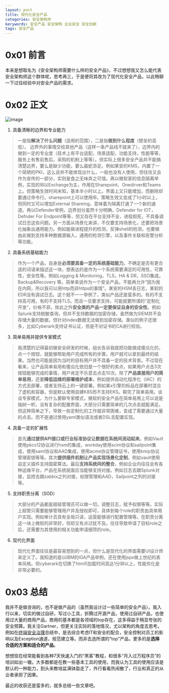 ```yaml
---
layout: post
title: 现代化安全产品
categories: 安全架构师
kerywords: 安全产品 安全架构 企业安全 安全创新
tags: 安全产品
---
```


# 0x01 前言

本来是想取名为《安全架构师需要什么样的安全产品》，不过想想我又怎么能代表安全架构师这个群体呢，思考再三，于是便将其改为了现代化安全产品，以此畅聊一下过往经验中对安全产品的需求。


# 0x02 正文

![image](https://img.iami.xyz/images/200170892-3ae0b2f1-e926-4e56-bdcd-205627b1d97d.png)

1. 具备清晰的边界和专业能力
> 一是指**解决了什么问题**（适用的范围），二是指**做到什么程度**（壁垒的高低）。 边界外的事情交给其他产品（这样一条产品线不就来了），边界内的做到一定的专业度（技术上有平台适配，场景适配，功能支持，性能等等，服务上有售前售后，采购的机制上等等）。但实际上很多安全产品并不能搞清楚边界，要么是缺少功能，要么画蛇添足。例如某安的KMS，内置了一个简陋的PKI，这么说并不能体现出什么，一般也没有人使用，但往往又会作为宣传的一部分，实则是食之无味弃之可惜。再以微软家的信息隔离举例，实现的IB以Exchange为主，作用在Sharepoint、Onedirver和Teams上。但策略生效时间未知，基本半小时以上。界面上又只能增加，而删除却要通过命令行。sharepoint上可以使用IB，策略生效又变成了1小时以上，但同时又可以增加External Shareing，意味着为隔离打通了一个新的通道。再以Defender举例，边界划分虽然十分明确，Defender for IOT， Defnder For Endpoint等等，但又存在平台支持不全，进程假死，不具备调试日志这些问题。另一方面从场景化来讲，不仅要支持场景化，还要把场景化抽象出通用能力。例如能做进程提升的检测，反弹shell的检测，也要做由此做到支持多种数据源输入，通用的检测引擎，以及事件关联和告警分析等功能。

2. 具备系统基础能力
> 作为一个产品，自身是**必须要具备一定的系统基础能力**。不确定是否有更合适的词语来描述这一块，想表达的是作为一个系统需要满足的可用性，可靠性，安全性等。例如Logging & Monitoring，TLS，HA & DR，SSO集成，Backup&Recovery 等。简单来说作为一个安全产品，不能再允许“因为我在内网，所以我可以用http而非https的事情”。某安的HSM丢日志，某软的EDR没有调试日志。这个就不一一举例了，类似产品还是蛮多的。有的不支持高可用，有的不支持TLS。而且一旦要求支持，可能就要所谓的“定制化开发”，价格不菲。除此之外**安全类的产品一定要保证自身的安全性**。例如Splunk支持脱敏查询，但并不支持数据的加密存储，虽然做为SIEM并不会存储大量的数据，但针对index数据无法做到加密存储。类似的例子还很多，比如Cyberark支持证书认证，但是不对证书的CA进行校验。

3. 简单易用并提供专家模式
> 我清楚的记得最初做安全研发的时候，组长告诉我就把功能做成傻瓜化的，点一个按钮，就能够帮助用户完成所有的步骤。用户就可以拿到最终的结果。当然也可能是因为当时的目标用户并不具备一定的技术背景。不过现在看来，让产品简单易用和傻瓜化依旧是一个很好的卖点，如果用户点击3次按钮能够完成的事情，用户肯定不乐意去点击10次。除了**产品直接用户的简单易用**，还要**降低运维的部署维护成本**，例如提供自动化程序化（IAC）的方式去部署，或者支持云上的一键部署。例如某x引擎的标品在部署时混合了虚机和容器，但是默认使用自建K8S而不支持EKS。聊完了简单易用。谈谈专家模式，为什么要聊专家模式，微软的安全产品在简单易用上可以说是独树一帜，没有复杂的配置界面，大部分只需要简单的几次点击就能满足。但这种简单之下，导致一些定制化的工作就非常困难，变成了需要通过大量的点击。而不是通过使用yaml类似语法或者DSL去配置实现。

4. 具备一定的扩展性
> 首先**通过提供API接口或行业标准协议让数据在系统间流动起来**。例如Vault使用pkcs12协议进行hsm的集成，workday使用scim协议和sailpoint集成，使用saml协议和AAD集成，使用acme协议管理证书，使用kmip协议管理密钥等等。其次**提供插件机制让产品实现场景化定制**，例如vault使用自定义插件支持国密算法。最后**支持系统间的整合**，例如企业内往往会有各种运维平台，产品在系统层面应当能够支持对接。例如日志去跟Splunk对接，监控去跟zabbix之列对接，权限管理和AAD，Sailpoint之列的对接等。

5. 支持职责分离（SOD）
> 大部分的产品都是超级管理员可以做一切，调整日志，赋予权限等等。实际上超管只需要能够管理用户并及授权即可，具体到每个role的职责由具体用户实现。例如审计员具有全局只读，运营能够进行配置管理等。在职责分离这一块上微软的非常好。但却又有点过犹不及。往往导致申请了目标role之后，还需要为其使用的相关功能申请细项的role。

6. 现代化界面
> 现代化界面往往是最容易想到的一点，但什么是现代化的界面需要UI设计师来定义了。我知道的是以IBM的IGA产品举例，还在使用jspx做上世纪的表单风格。但cyberark在切换了html5加载时间高达1分钟以上，性能优化是非常必要的。


# 0x03 总结

我并不是做咨询的，也不是做产品的（虽然我设计过一些简单的安全产品）。我入行以来，切实的做过自研，写过小工具，折腾过开源产品，使用过自研产品，也使用过大量的商用产品，商用的基本都是各领域的top存在，这多得益于稍显夸张的安全预算。我关注Gartner，但更关注实际的落地情况，尤以架构的角度去思考。例如在[终端安全治理](https://iami.xyz/End-User-Computer-Control-And-DLP/)总结中，是去综合考虑IT和安全的配合，安全控制对员工的影响以及Exception通道，规范建立等。而非去选所谓的“top”产品，更多的是**选择合适的方案和适合的产品**。 

想想现在经常能看到各种7天快速入门的“黑客”教程，和很多“月入过万程序员”的培训如出一辙。大多数都是在教一些基本工具的使用，而我认为工具的使用应该是默认的一种能力，到头来教培盆满钵盈走了，外行看看热闹散了，行业和真正的从业者承担了因果。

最近的收获还是蛮多的，就多总结一些文章吧。
